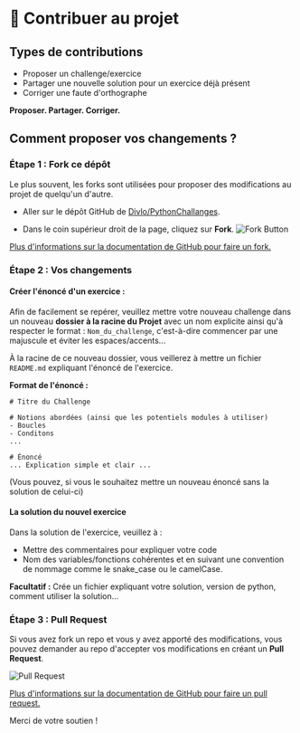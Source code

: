 # 🚀 Contribuer au projet

## Types de contributions

* Proposer un challenge/exercice
* Partager une nouvelle solution pour un exercice déjà présent
* Corriger une faute d'orthographe

**Proposer. Partager. Corriger.**

## Comment proposer vos changements ?

### Étape 1 : Fork ce dépôt

Le plus souvent, les forks sont utilisées pour proposer des modifications au projet de quelqu'un d'autre.

- Aller sur le dépôt GitHub de [Divlo/PythonChallanges](https://github.com/Divlo/PythonChallenges).

- Dans le coin supérieur droit de la page, cliquez sur **Fork**. 
![Fork Button](https://help.github.com/assets/images/help/repository/fork_button.jpg)

[Plus d'informations sur la documentation de GitHub pour faire un fork.](https://help.github.com/en/github/getting-started-with-github/fork-a-repo)

### Étape 2 : Vos changements

#### Créer l'énoncé d'un exercice :

Afin de facilement se repérer, veuillez mettre votre nouveau challenge dans un nouveau **dossier à la racine du Projet** avec un nom explicite ainsi qu'à respecter le format : ```Nom_du_challenge```, c'est-à-dire commencer par une majuscule et éviter les espaces/accents...

À la racine de ce nouveau dossier, vous veillerez à mettre un fichier ```README.md``` expliquant l'énoncé de l'exercice.

**Format de l'énoncé :**
```
# Titre du Challenge

# Notions abordées (ainsi que les potentiels modules à utiliser)
- Boucles
- Conditons
...

# Énoncé
... Explication simple et clair ...
```

(Vous pouvez, si vous le souhaitez mettre un nouveau énoncé sans la solution de celui-ci)

#### La solution du nouvel exercice

Dans la solution de l'exercice, veuillez à :
* Mettre des commentaires pour expliquer votre code
* Nom des variables/fonctions cohérentes et en suivant une convention de nommage comme le snake_case ou le camelCase.

**Facultatif :** Crée un fichier expliquant votre solution, version de python, comment utiliser la solution...

### Étape 3 : Pull Request

Si vous avez fork un repo et vous y avez apporté des modifications, vous pouvez demander au repo d'accepter vos modifications en créant un **Pull Request**.

![Pull Request](https://help.github.com/assets/images/help/pull_requests/pull-request-start-review-button.png)

[Plus d'informations sur la documentation de GitHub pour faire un pull request.](https://help.github.com/en/github/collaborating-with-issues-and-pull-requests/creating-a-pull-request-from-a-fork)

Merci de votre soutien !
